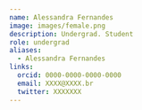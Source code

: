```yaml
---
name: Alessandra Fernandes
image: images/female.png
description: Undergrad. Student
role: undergrad
aliases:
  - Alessandra Fernandes
links:
  orcid: 0000-0000-0000-0000
  email: XXXX@XXXX.br
  twitter: XXXXXXX
---
```

